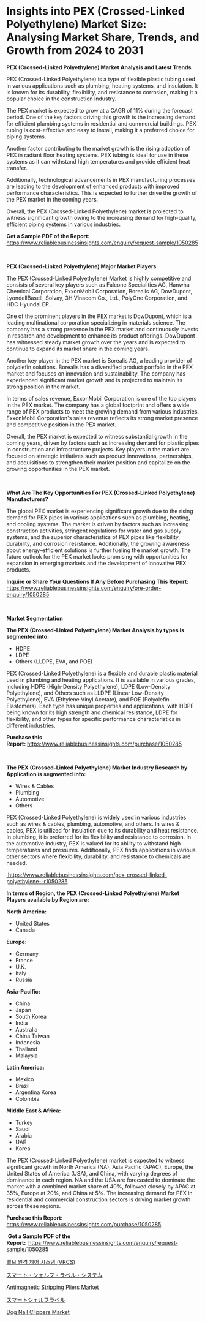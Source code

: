 <p><h1>Insights into PEX (Crossed-Linked Polyethylene) Market Size: Analysing Market Share, Trends, and Growth from 2024 to 2031</h1></p><p><strong>PEX (Crossed-Linked Polyethylene) Market Analysis and Latest Trends</strong></p>
<p><p>PEX (Crossed-Linked Polyethylene) is a type of flexible plastic tubing used in various applications such as plumbing, heating systems, and insulation. It is known for its durability, flexibility, and resistance to corrosion, making it a popular choice in the construction industry.</p><p>The PEX market is expected to grow at a CAGR of 11% during the forecast period. One of the key factors driving this growth is the increasing demand for efficient plumbing systems in residential and commercial buildings. PEX tubing is cost-effective and easy to install, making it a preferred choice for piping systems.</p><p>Another factor contributing to the market growth is the rising adoption of PEX in radiant floor heating systems. PEX tubing is ideal for use in these systems as it can withstand high temperatures and provide efficient heat transfer.</p><p>Additionally, technological advancements in PEX manufacturing processes are leading to the development of enhanced products with improved performance characteristics. This is expected to further drive the growth of the PEX market in the coming years.</p><p>Overall, the PEX (Crossed-Linked Polyethylene) market is projected to witness significant growth owing to the increasing demand for high-quality, efficient piping systems in various industries.</p></p>
<p><strong>Get a Sample PDF of the Report:&nbsp;</strong> <a href="https://www.reliablebusinessinsights.com/enquiry/request-sample/1050285">https://www.reliablebusinessinsights.com/enquiry/request-sample/1050285</a></p>
<p>&nbsp;</p>
<p><strong>PEX (Crossed-Linked Polyethylene) Major Market Players</strong></p>
<p><p>The PEX (Crossed-Linked Polyethylene) Market is highly competitive and consists of several key players such as Falcone Specialities AG, Hanwha Chemical Corporation, ExxonMobil Corporation, Borealis AG, DowDupont, LyondellBasell, Solvay, 3H Vinacom Co., Ltd., PolyOne Corporation, and HDC Hyundai EP.</p><p>One of the prominent players in the PEX market is DowDupont, which is a leading multinational corporation specializing in materials science. The company has a strong presence in the PEX market and continuously invests in research and development to enhance its product offerings. DowDupont has witnessed steady market growth over the years and is expected to continue to expand its market share in the coming years.</p><p>Another key player in the PEX market is Borealis AG, a leading provider of polyolefin solutions. Borealis has a diversified product portfolio in the PEX market and focuses on innovation and sustainability. The company has experienced significant market growth and is projected to maintain its strong position in the market.</p><p>In terms of sales revenue, ExxonMobil Corporation is one of the top players in the PEX market. The company has a global footprint and offers a wide range of PEX products to meet the growing demand from various industries. ExxonMobil Corporation's sales revenue reflects its strong market presence and competitive position in the PEX market.</p><p>Overall, the PEX market is expected to witness substantial growth in the coming years, driven by factors such as increasing demand for plastic pipes in construction and infrastructure projects. Key players in the market are focused on strategic initiatives such as product innovations, partnerships, and acquisitions to strengthen their market position and capitalize on the growing opportunities in the PEX market.</p></p>
<p>&nbsp;</p>
<p><strong>What Are The Key Opportunities For PEX (Crossed-Linked Polyethylene) Manufacturers?</strong></p>
<p><p>The global PEX market is experiencing significant growth due to the rising demand for PEX pipes in various applications such as plumbing, heating, and cooling systems. The market is driven by factors such as increasing construction activities, stringent regulations for water and gas supply systems, and the superior characteristics of PEX pipes like flexibility, durability, and corrosion resistance. Additionally, the growing awareness about energy-efficient solutions is further fueling the market growth. The future outlook for the PEX market looks promising with opportunities for expansion in emerging markets and the development of innovative PEX products.</p></p>
<p><strong>Inquire or Share Your Questions If Any Before Purchasing This Report:</strong> <a href="https://www.reliablebusinessinsights.com/enquiry/pre-order-enquiry/1050285">https://www.reliablebusinessinsights.com/enquiry/pre-order-enquiry/1050285</a></p>
<p>&nbsp;</p>
<p><strong>Market Segmentation</strong></p>
<p><strong>The PEX (Crossed-Linked Polyethylene) Market Analysis by types is segmented into:</strong></p>
<p><ul><li>HDPE</li><li>LDPE</li><li>Others (LLDPE, EVA, and POE)</li></ul></p>
<p><p>PEX (Crossed-Linked Polyethylene) is a flexible and durable plastic material used in plumbing and heating applications. It is available in various grades, including HDPE (High-Density Polyethylene), LDPE (Low-Density Polyethylene), and Others such as LLDPE (Linear Low-Density Polyethylene), EVA (Ethylene Vinyl Acetate), and POE (Polyolefin Elastomers). Each type has unique properties and applications, with HDPE being known for its high strength and chemical resistance, LDPE for flexibility, and other types for specific performance characteristics in different industries.</p></p>
<p><strong>Purchase this Report:&nbsp;</strong><a href="https://www.reliablebusinessinsights.com/purchase/1050285">https://www.reliablebusinessinsights.com/purchase/1050285</a></p>
<p>&nbsp;</p>
<p><strong>The PEX (Crossed-Linked Polyethylene) Market Industry Research by Application is segmented into:</strong></p>
<p><ul><li>Wires & Cables</li><li>Plumbing</li><li>Automotive</li><li>Others</li></ul></p>
<p><p>PEX (Crossed-Linked Polyethylene) is widely used in various industries such as wires & cables, plumbing, automotive, and others. In wires & cables, PEX is utilized for insulation due to its durability and heat resistance. In plumbing, it is preferred for its flexibility and resistance to corrosion. In the automotive industry, PEX is valued for its ability to withstand high temperatures and pressures. Additionally, PEX finds applications in various other sectors where flexibility, durability, and resistance to chemicals are needed.</p></p>
<p><a href="https://www.reliablebusinessinsights.com/pex-crossed-linked-polyethylene--r1050285">&nbsp;https://www.reliablebusinessinsights.com/pex-crossed-linked-polyethylene--r1050285</a></p>
<p><strong>In terms of Region, the PEX (Crossed-Linked Polyethylene) Market Players available by Region are:</strong></p>
<p>
    <p> <strong> North America: </strong>
        <ul>
            <li>United States</li>
            <li>Canada</li>
        </ul>
        </p> 
    <p> <strong> Europe: </strong>
        <ul>
            <li>Germany</li>
            <li>France</li>
            <li>U.K.</li>
            <li>Italy</li>
            <li>Russia</li>
        </ul>
        </p> 
    <p> <strong> Asia-Pacific: </strong>
        <ul>
            <li>China</li>
            <li>Japan</li>
            <li>South Korea</li>
            <li>India</li>
            <li>Australia</li>
            <li>China Taiwan</li>
            <li>Indonesia</li>
            <li>Thailand</li>
            <li>Malaysia</li>
        </ul>
        </p> 
    <p> <strong> Latin America: </strong>
        <ul>
            <li>Mexico</li>
            <li>Brazil</li>
            <li>Argentina Korea</li>
            <li>Colombia</li>
        </ul>
        </p> 
    <p> <strong> Middle East & Africa: </strong>
        <ul>
            <li>Turkey</li>
            <li>Saudi</li>
            <li>Arabia</li>
            <li>UAE</li>
            <li>Korea</li>
        </ul>
    </p>
    </p>
<p><p>The PEX (Crossed-Linked Polyethylene) market is expected to witness significant growth in North America (NA), Asia Pacific (APAC), Europe, the United States of America (USA), and China, with varying degrees of dominance in each region. NA and the USA are forecasted to dominate the market with a combined market share of 40%, followed closely by APAC at 35%, Europe at 20%, and China at 5%. The increasing demand for PEX in residential and commercial construction sectors is driving market growth across these regions.</p></p>
<p><strong>Purchase this Report: </strong><a href="https://www.reliablebusinessinsights.com/purchase/1050285">https://www.reliablebusinessinsights.com/purchase/1050285</a></p>
<p>&nbsp;<strong>Get a Sample PDF of the Report:&nbsp;&nbsp;</strong><a href="https://www.reliablebusinessinsights.com/enquiry/request-sample/1050285">https://www.reliablebusinessinsights.com/enquiry/request-sample/1050285</a></p>
<p><strong></strong></p>
<p><p><a href="https://github.com/Skyleitney456456/Market-Research-Report-List-2/blob/main/470090896825.md">밸브 원격 제어 시스템 (VRCS)</a></p><p><a href="https://github.com/moulafa/Market-Research-Report-List-1/blob/main/1468515103358.md">スマート・シェルフ・ラベル・システム</a></p><p><a href="https://github.com/mabutironaldo/Market-Research-Report-List-4/blob/main/antimagnetic-stripping-pliers-market.md">Antimagnetic Stripping Pliers Market</a></p><p><a href="https://github.com/SantosDicki04/Market-Research-Report-List-1/blob/main/8801885103359.md">スマートシェルフラベル</a></p><p><a href="https://github.com/Valeridd446677/Market-Research-Report-List-1/blob/main/dog-nail-clippers-market.md">Dog Nail Clippers Market</a></p></p>